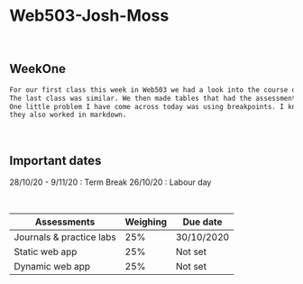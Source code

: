 # Web503-Josh-Moss

<br />

## WeekOne 

```markdown
For our first class this week in Web503 we had a look into the course outline and the assessments that are required this semester.
The last class was similar. We then made tables that had the assessment information for this semester as a little activity.
One little problem I have come across today was using breakpoints. I knew that you could use them in HTML but I was unaware
they also worked in markdown. 
```
<br />

## Important dates 

28/10/20 - 9/11/20 : Term Break 
26/10/20 : Labour day

<br />

Assessments | Weighing | Due date
----------- | -------- | ---------
Journals & practice labs | 25% | 30/10/2020
Static web app | 25% | Not set
Dynamic web app | 25% | Not set


